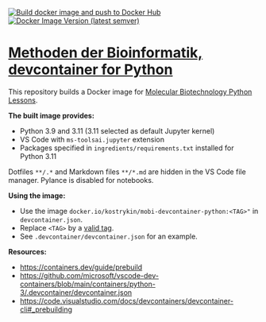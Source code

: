 [![Build docker image and push to Docker Hub](https://github.com/kostrykin/mobi-docker-python/actions/workflows/build_docker_image.yml/badge.svg)](https://github.com/kostrykin/mobi-docker-python/actions/workflows/build_docker_image.yml)
[![Docker Image Version (latest semver)](https://img.shields.io/docker/v/kostrykin/mobi-devcontainer-python?label=DockerHub%3A)](https://hub.docker.com/repository/docker/kostrykin/mobi-devcontainer-python/general)

# [Methoden der Bioinformatik, devcontainer for Python]()

This repository builds a Docker image for [Molecular Biotechnology Python Lessons](https://github.com/users/kostrykin/projects/4).

**The built image provides:**
- Python 3.9 and 3.11 (3.11 selected as default Jupyter kernel)
- VS Code with `ms-toolsai.jupyter` extension
- Packages specified in `ingredients/requirements.txt` installed for Python 3.11

Dotfiles `**/.*` and Markdown files `**/*.md` are hidden in the VS Code file manager. Pylance is disabled for notebooks.

**Using the image:**
- Use the image `docker.io/kostrykin/mobi-devcontainer-python:<TAG>"` in `devcontainer.json`.
- Replace `<TAG>` by a [valid tag](https://github.com/kostrykin/mobi-devcontainer-python/tags).
- See `.devcontainer/devcontainer.json` for an example.

**Resources:**
- <https://containers.dev/guide/prebuild>
- <https://github.com/microsoft/vscode-dev-containers/blob/main/containers/python-3/.devcontainer/devcontainer.json>
- <https://code.visualstudio.com/docs/devcontainers/devcontainer-cli#_prebuilding>
